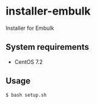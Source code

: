 # installer-embulk
Installer for Embulk

## System requirements
- CentOS 7.2

## Usage

```
$ bash setup.sh
```
